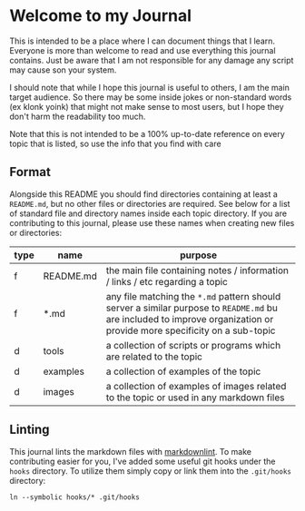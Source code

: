 # Welcome to my Journal

This is intended to be a place where I can document things that I learn. Everyone is more than welcome to read and use
everything this journal contains. Just be aware that I am not responsible for any damage any script may cause son your
system.

I should note that while I hope this journal is useful to others, I am the main target audience. So there may be some
inside jokes or non-standard words (ex klonk yoink) that might not make sense to most users, but I hope they don't harm
the readability too much.

Note that this is not intended to be a 100% up-to-date reference on every topic that is listed, so use the info that you
find with care

## Format

Alongside this README you should find directories containing at least a `README.md`, but no other files or directories
are required. See below for a list of standard file and directory names inside each topic directory. If you are
contributing to this journal, please use these names when creating new files or directories:

| type | name      | purpose                                                                                                                                                                |
|------|-----------|------------------------------------------------------------------------------------------------------------------------------------------------------------------------|
| f    | README.md | the main file containing notes / information / links / etc regarding a topic                                                                                           |
| f    | *.md      | any file matching the `*.md` pattern should server a similar purpose to `README.md` bu are included to improve organization or provide more specificity on a sub-topic |
| d    | tools     | a collection of scripts or programs which are related to the topic                                                                                                     |
| d    | examples  | a collection of examples of the topic                                                                                                                                  |
| d    | images    | a collection of examples of images related to the topic or used in any markdown files                                                                                  |

## Linting

This journal lints the markdown files with [markdownlint](https://github.com/markdownlint/markdownlint). To make
contributing easier for you, I've added some useful git hooks under the `hooks` directory. To utilize them simply copy
or link them into the `.git/hooks` directory:

```shell
ln --symbolic hooks/* .git/hooks
```